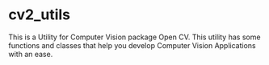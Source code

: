 # cv2_utils
This is a Utility for Computer Vision package Open CV. This utility has some functions and classes that help you develop Computer Vision Applications with an ease.
